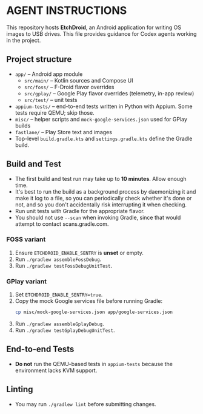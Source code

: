 # AGENT INSTRUCTIONS

This repository hosts **EtchDroid**, an Android application for writing OS images to USB drives. This file provides guidance for Codex agents working in the project.

## Project structure
- `app/` – Android app module
  - `src/main/` – Kotlin sources and Compose UI
  - `src/foss/` – F-Droid flavor overrides
  - `src/gplay/` – Google Play flavor overrides (telemetry, in-app review)
  - `src/test/` – unit tests
- `appium-tests/` – end-to-end tests written in Python with Appium. Some tests require QEMU; skip those.
- `misc/` – helper scripts and `mock-google-services.json` used for GPlay builds
- `fastlane/` – Play Store text and images
- Top-level `build.gradle.kts` and `settings.gradle.kts` define the Gradle build.

## Build and Test
- The first build and test run may take up to **10 minutes**. Allow enough time.
- It's best to run the build as a background process by daemonizing it and make it log to a file, so you can periodically check whether it's done or not, and so you don't accidentally risk interrupting it when checking.
- Run unit tests with Gradle for the appropriate flavor.
- You should not use `--scan` when invoking Gradle, since that would attempt to contact scans.gradle.com.

### FOSS variant
1. Ensure `ETCHDROID_ENABLE_SENTRY` is **unset** or empty.
2. Run `./gradlew assembleFossDebug`.
3. Run `./gradlew testFossDebugUnitTest`.

### GPlay variant
1. Set `ETCHDROID_ENABLE_SENTRY=true`.
2. Copy the mock Google services file before running Gradle:
   ```bash
   cp misc/mock-google-services.json app/google-services.json
   ```
3. Run `./gradlew assembleGplayDebug`.
4. Run `./gradlew testGplayDebugUnitTest`.

## End-to-end Tests
- **Do not** run the QEMU-based tests in `appium-tests` because the environment lacks KVM support.

## Linting
- You may run `./gradlew lint` before submitting changes.
